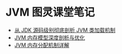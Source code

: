 # JVM 图灵课堂笔记

* [从 JDK 源码级别彻底剖析 JVM 类加载机制](编程语言/Java/Javalang/openjdk/JVM/JVM类加载机制.md)
* [JVM 内存模型深度剖析与优化](编程语言/Java/Javalang/openjdk/JVM/JVM内存模型.md)
* [JVM 内存分配机制详解](编程语言/Java/Javalang/openjdk/JVM/JVM内存分配机制.md)

